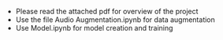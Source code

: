 
- Please read the attached pdf for overview of the project
- Use the file Audio Augmentation.ipynb for data augmentation
- Use Model.ipynb for model creation and training

